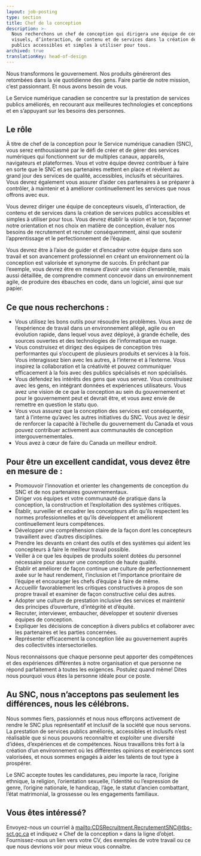 ```yaml
---
layout: job-posting
type: section
title: Chef de la conception
description: >-
  Nous recherchons un chef de conception qui dirigera une équipe de concepteurs
  visuels, d’interaction, de contenu et de services dans la création de services
  publics accessibles et simples à utiliser pour tous.
archived: true
translationKey: head-of-design
---
```

Nous transformons le gouvernement. Nos produits généreront des retombées dans la vie quotidienne des gens. Faire partie de notre mission, c’est passionnant. Et nous avons besoin de vous.

Le Service numérique canadien se concentre sur la prestation de services publics améliorés, en recourant aux meilleures technologies et conceptions et en s’appuyant sur les besoins des personnes.

## Le rôle

À titre de chef de la conception pour le Service numérique canadien (SNC), vous serez enthousiasmé par le défi de créer et de gérer des services numériques qui fonctionnent sur de multiples canaux, appareils, navigateurs et plateformes. Vous et votre équipe devrez contribuer à faire en sorte que le SNC et ses partenaires mettent en place et révèlent au grand jour des services de qualité, accessibles, inclusifs et sécuritaires. Vous devrez également vous assurer d’aider ces partenaires à se préparer à contrôler, à maintenir et à améliorer continuellement les services que nous offrons avec eux.

Vous devrez diriger une équipe de concepteurs visuels, d’interaction, de contenu et de services dans la création de services publics accessibles et simples à utiliser pour tous. Vous devrez établir la vision et le ton, façonner notre orientation et nos choix en matière de conception, évaluer nos besoins de recrutement et recruter conséquemment, ainsi que soutenir l’apprentissage et le perfectionnement de l’équipe.

Vous devrez être à l’aise de guider et d’encadrer votre équipe dans son travail et son avancement professionnel en créant un environnement où la conception est valorisée et synonyme de succès. En prêchant par l’exemple, vous devrez être en mesure d’avoir une vision d’ensemble, mais aussi détaillée, de comprendre comment concevoir dans un environnement agile, de produire des ébauches en code, dans un logiciel, ainsi que sur papier.

## Ce que nous recherchons :

* Vous utilisez les bons outils pour résoudre les problèmes. Vous avez de l’expérience de travail dans un environnement allégé, agile ou en évolution rapide, dans lequel vous avez déployé, à grande échelle, des sources ouvertes et des technologies de l’informatique en nuage.
* Vous construisez et dirigez des équipes de conception très performantes qui s’occupent de plusieurs produits et services à la fois. Vous interagissez bien avec les autres, à l’interne et à l’externe. Vous inspirez la collaboration et la créativité et pouvez communiquer efficacement à la fois avec des publics spécialisés et non spécialisés.
* Vous défendez les intérêts des gens que vous servez. Vous construisez avec les gens, en intégrant données et expériences utilisateurs. Vous avez une vision de ce que la conception au sein du gouvernement et pour le gouvernement peut et devrait être, et vous avez envie de remettre en question le statu quo.
* Vous vous assurez que la conception des services est conséquente, tant à l’interne qu’avec les autres initiatives du SNC. Vous avez le désir de renforcer la capacité à l’échelle du gouvernement du Canada et vous pouvez contribuer activement aux communautés de conception intergouvernementales.
* Vous avez à cœur de faire du Canada un meilleur endroit.

## Pour être un excellent candidat, vous devez être en mesure de :

* Promouvoir l’innovation et orienter les changements de conception du SNC et de nos partenaires gouvernementaux.
* Diriger vos équipes et votre communauté de pratique dans la conception, la construction et l’exploitation des systèmes critiques.
* Établir, surveiller et encadrer les concepteurs afin qu’ils respectent les normes professionnelles et qu’ils développent et améliorent continuellement leurs compétences.
* Développer une compréhension claire de la façon dont les concepteurs travaillent avec d’autres disciplines.
* Prendre les devants en créant des outils et des systèmes qui aident les concepteurs à faire le meilleur travail possible.
* Veiller à ce que les équipes de produits soient dotées du personnel nécessaire pour assurer une conception de haute qualité.
* Établir et améliorer de façon continue une culture de perfectionnement axée sur le haut rendement, l’inclusion et l’importance prioritaire de l’équipe et encourager les chefs d’équipe à faire de même.
* Accueillir favorablement les critiques constructives à propos de son propre travail et examiner de façon constructive celui des autres.
* Adopter une culture de prestation inclusive des services et maintenir des principes d’ouverture, d’intégrité et d’équité.
* Recruter, interviewer, embaucher, développer et soutenir diverses équipes de conception.
* Expliquer les décisions de conception à divers publics et collaborer avec les partenaires et les parties concernées.
* Représenter efficacement la conception liée au gouvernement auprès des collectivités intersectorielles.

Nous reconnaissons que chaque personne peut apporter des compétences et des expériences différentes à notre organisation et que personne ne répond parfaitement à toutes les exigences. Postulez quand même! Dites nous pourquoi vous êtes la personne idéale pour ce poste.

## Au SNC, nous n’acceptons pas seulement les différences, nous les célébrons.

Nous sommes fiers, passionnés et nous nous efforçons activement de rendre le SNC plus représentatif et inclusif de la société que nous servons. La prestation de services publics améliorés, accessibles et inclusifs n’est réalisable que si nous pouvons reconnaître et exploiter une diversité d’idées, d’expériences et de compétences. Nous travaillons très fort à la création d’un environnement où les différentes opinions et expériences sont valorisées, et nous sommes engagés à aider les talents de tout type à prospérer.

Le SNC accepte toutes les candidatures, peu importe la race, l’origine ethnique, la religion, l’orientation sexuelle, l’identité ou l’expression de genre, l’origine nationale, le handicap, l’âge, le statut d’ancien combattant, l’état matrimonial, la grossesse ou les engagements familiaux.


## Vous êtes intéressé?

Envoyez-nous un courriel à <mailto:CDSRecruitment.RecrutementSNC@tbs-sct.gc.ca> et indiquez « Chef de la conception » dans la ligne d’objet. Fournissez-nous un lien vers votre CV, des exemples de votre travail ou ce que nous devrions voir pour mieux vous connaître.
